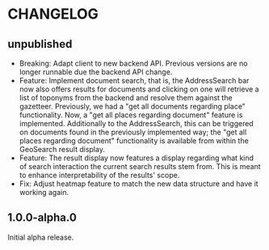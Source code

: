 # CHANGELOG

## unpublished

- Breaking: Adapt client to new backend API. Previous versions are no longer runnable due the backend API change.
- Feature: Implement document search, that is, the AddressSearch bar now also offers results for documents and clicking on one will retrieve a list of toponyms from the backend and resolve them against the gazetteer. Previously, we had a "get all documents regarding place" functionality. Now, a "get all places regarding document" feature is implemented. Additionally to the AddressSearch, this can be triggered on documents found in the previously implemented way; the "get all places regarding document" functionality is available from within the GeoSearch result display.
- Feature: The result display now features a display regarding what kind of search interaction the current search results stem from. This is meant to enhance interpretability of the results' scope.
- Fix: Adjust heatmap feature to match the new data structure and have it working again.

## 1.0.0-alpha.0

Initial alpha release.

